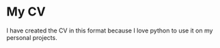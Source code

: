 # My CV

I have created the CV in this format because I love python to use it on my personal projects.
